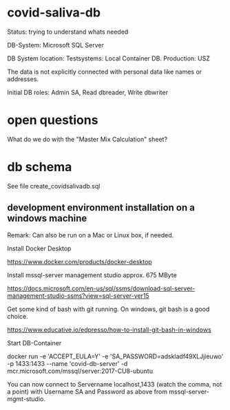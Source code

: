 

# covid-saliva-db

Status: trying to understand whats needed

DB-System: Microsoft SQL Server

DB System location: Testsystems: Local Container DB. Production: USZ

The data is not explicitly connected with personal data like names or addresses.

Initial DB roles: Admin SA, Read dbreader, Write dbwriter

# open questions

What do we do with the "Master Mix Calculation" sheet?

# db schema

See file create_covidsalivadb.sql

## development environment installation on a windows machine

Remark: Can also be run on a Mac or Linux box, if needed.

Install Docker Desktop

https://www.docker.com/products/docker-desktop

Install mssql-server management studio approx. 675 MByte

https://docs.microsoft.com/en-us/sql/ssms/download-sql-server-management-studio-ssms?view=sql-server-ver15

Get some kind of bash with git running. On windows, git bash is a good choice.

https://www.educative.io/edpresso/how-to-install-git-bash-in-windows


Start DB-Container

docker run -e 'ACCEPT_EULA=Y' -e 'SA_PASSWORD=adskladf49XLJjieuwo' -p 1433:1433 --name 'covid-db-server' -d mcr.microsoft.com/mssql/server:2017-CU8-ubuntu

You can now connect to  Servername  localhost,1433  (watch the comma, not a point) with Username SA and Password as above from mssql-server-mgmt-studio.


